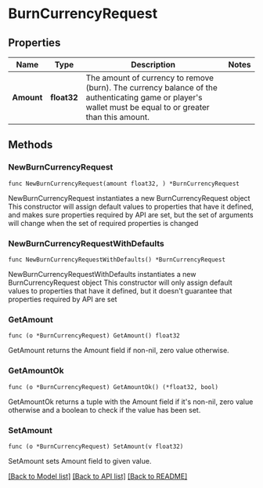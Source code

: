# BurnCurrencyRequest

## Properties

Name | Type | Description | Notes
------------ | ------------- | ------------- | -------------
**Amount** | **float32** | The amount of currency to remove (burn). The currency balance of the authenticating game or player&#39;s wallet must be equal to or greater than this amount. | 

## Methods

### NewBurnCurrencyRequest

`func NewBurnCurrencyRequest(amount float32, ) *BurnCurrencyRequest`

NewBurnCurrencyRequest instantiates a new BurnCurrencyRequest object
This constructor will assign default values to properties that have it defined,
and makes sure properties required by API are set, but the set of arguments
will change when the set of required properties is changed

### NewBurnCurrencyRequestWithDefaults

`func NewBurnCurrencyRequestWithDefaults() *BurnCurrencyRequest`

NewBurnCurrencyRequestWithDefaults instantiates a new BurnCurrencyRequest object
This constructor will only assign default values to properties that have it defined,
but it doesn't guarantee that properties required by API are set

### GetAmount

`func (o *BurnCurrencyRequest) GetAmount() float32`

GetAmount returns the Amount field if non-nil, zero value otherwise.

### GetAmountOk

`func (o *BurnCurrencyRequest) GetAmountOk() (*float32, bool)`

GetAmountOk returns a tuple with the Amount field if it's non-nil, zero value otherwise
and a boolean to check if the value has been set.

### SetAmount

`func (o *BurnCurrencyRequest) SetAmount(v float32)`

SetAmount sets Amount field to given value.



[[Back to Model list]](../README.md#documentation-for-models) [[Back to API list]](../README.md#documentation-for-api-endpoints) [[Back to README]](../README.md)


